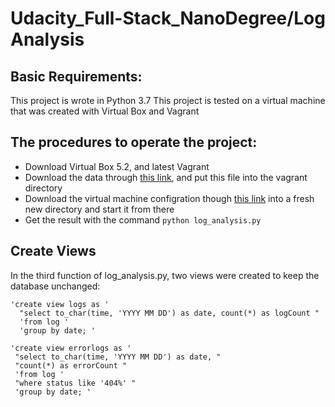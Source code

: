 # Udacity_Full-Stack_NanoDegree/Log Analysis

## Basic Requirements:
This project is wrote in Python 3.7
This project is tested on a virtual machine that was created with Virtual Box and Vagrant

## The procedures to operate the project:
- Download Virtual Box 5.2, and latest Vagrant
- Download the data through [this link](https://d17h27t6h515a5.cloudfront.net/topher/2016/August/57b5f748_newsdata/newsdata.zip), and put this file into the vagrant directory
- Download the virtual machine configration though [this link](https://classroom.udacity.com/nanodegrees/nd004/parts/51200cee-6bb3-4b55-b469-7d4dd9ad7765/modules/c57b57d4-29a8-4c5f-9bb8-5d53df3e48f4/lessons/5475ecd6-cfdb-4418-85a2-f2583074c08d/concepts/14c72fe3-e3fe-4959-9c4b-467cf5b7c3a0) into a fresh new directory and start it from there
- Get the result with the command `python log_analysis.py`

## Create Views
In the third function of log_analysis.py, two views were created to keep the database unchanged:
```
'create view logs as '
  "select to_char(time, 'YYYY MM DD') as date, count(*) as logCount "
  'from log '
  'group by date; '
```
```
'create view errorlogs as '
 "select to_char(time, 'YYYY MM DD') as date, "
 "count(*) as errorCount "
 'from log '
 "where status like '404%' "
 'group by date; '
```
 
        
